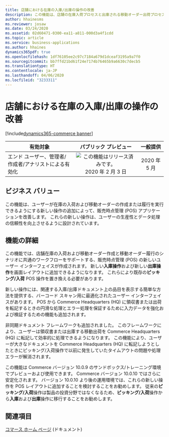 ```yaml
---
title: 店舗における在庫の入庫/出庫の操作の改善
description: この機能は、店舗の在庫入荷プロセスと出庫される移動オーダー出荷プロセスに新しいユーザー インターフェイスと機能強化を提供します。
author: hhainesms
ms.reviewer: josaw
ms.date: 03/24/2020
ms.assetid: 02d60471-0300-ea11-a811-000d3a4f1cdd
ms.topic: article
ms.service: business-applications
ms.author: hhaines
dynamics365pdf: true
ms.openlocfilehash: 1df76105ee2c97c7184a679d1dceaf3195a9a7f0
ms.sourcegitcommit: bb7ffd21bd61f24e7174b76465b9a6630c7decb5
ms.translationtype: HT
ms.contentlocale: ja-JP
ms.lasthandoff: 04/06/2020
ms.locfileid: "3233311"
---
```

# <a name="improved-inbound-and-outbound-inventory-operations-in-store"></a>店舗における在庫の入庫/出庫の操作の改善
[!include[dynamics365-commerce banner](../includes/dynamics365-commerce.md)]

| 有効対象    |  パブリック プレビュー | 一般提供 | 
| ---------- | :----------: |:----------: |
|エンド ユーザー、管理者/作成者/アナリストによる有効化|![この機能はリリース済みです。](/dynamics365-release-plan/media/green-checkmark.png "この機能はリリース済みです。") 2020 年 2 月 3 日| 2020 年 5 月|


## <a name="business-value"></a>ビジネス バリュー
<!-- bv start -->
この機能は、ユーザーが在庫の入荷および移動オーダーの作成または履行を実行できるようにする新しい操作の追加によって、販売時点管理 (POS) アプリケーションを改善します。 これらの新しい操作は、ユーザーの生産性とデータ処理の信頼性を向上させるように設計されています。
<!-- bv end -->



## <a name="feature-details"></a>機能の詳細
<!--feature detail start -->
この機能では、店舗在庫の入荷および移動オーダー作成と移動オーダー履行のシナリオに共通のワークフローをサポートする、販売時点管理 (POS) の新しいユーザー インターフェイスが作成されます。  新しい**入庫操作**および新しい**出庫操作**を画面レイアウトに追加できるようになります。 これらにより既存の**ピッキング/入荷** POS 操作を置き換える必要があります。

新しい操作には、関連する入庫/出庫ドキュメント上の品目を表示する簡単な方法を提供する、バーコード スキャン用に最適化されたユーザー インターフェイスがあります。 POS から Commerce Headquarters (HQ) に領収書または出荷を転記するときの円滑な処理とエラー処理を保証するために入力データを強化および検証するための機能も追加されます。  

非同期ドキュメント フレームワークも追加されました。 このフレームワークにより、ユーザーは領収書または出庫する移動出荷を Commerce Headquarters (HQ) に転記して効率的に処理できるようになります。 この機能により、ユーザーが大きなドキュメントを Commerce Headquarters (HQ) に転記しようとしたときにピッキング/入荷操作で以前に発生していたタイムアウトの問題や処理エラーが解消されます。

この機能は Commerce バージョン 10.0.9 のサンドボックス/トレーニング環境でプレビューおよび使用できます。 Commerce バージョン 10.0.10 ではさらに安定化されます。 バージョン 10.0.10 より後の運用環境では、これらの新しい操作を POS レイアウトに追加することを検討することをお勧めします。  従来の**ピッキング/入荷**操作は製品の投資分野ではなくなるため、**ピッキング/入荷**操作から**入庫**および**出庫**操作に移行することをお勧めします。
<!--feature detail end -->










## <a name="see-also"></a>関連項目


<!--docs start-->
[コマース ホーム ページ](https://docs.microsoft.com/dynamics365/commerce/) (ドキュメント)
<!--docs end-->


